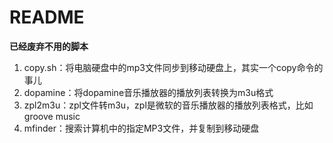 # README

**已经废弃不用的脚本**

1. copy.sh：将电脑硬盘中的mp3文件同步到移动硬盘上，其实一个copy命令的事儿
1. dopamine：将dopamine音乐播放器的播放列表转换为m3u格式
1. zpl2m3u：zpl文件转m3u，zpl是微软的音乐播放器的播放列表格式，比如groove music
1. mfinder：搜索计算机中的指定MP3文件，并复制到移动硬盘